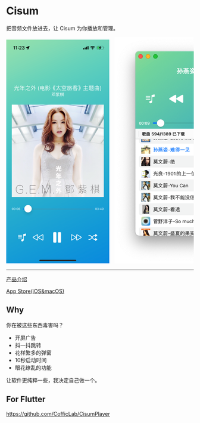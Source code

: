 # Cisum

把音频文件放进去，让 Cisum 为你播放和管理。

<div style="overflow-x: scroll; white-space: nowrap;">
    <img src="./docs/2.png"  height="600" style="display: inline-block; margin-right: 10px;" />
    <img src="./docs/1.png" style="display: inline-block; margin-right: 10px;" />
</div>

<hr>

<a href="https://cofficlab.github.io/en/cisum" target="_blank">产品介绍</a>

<a href="https://apps.apple.com/cn/app/cisum/id6466401036" target="_blank">App Store(iOS&macOS)</a>

## Why

你在被这些东西毒害吗？

- 开屏广告
- 抖一抖跳转
- 花样繁多的弹窗
- 10秒启动时间
- 眼花缭乱的功能

让软件更纯粹一些，我决定自己做一个。

## For Flutter

https://github.com/CofficLab/CisumPlayer




